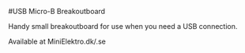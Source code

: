 #USB Micro-B Breakoutboard

Handy small breakoutboard for use when you need a USB connection.

Available at MiniElektro.dk/.se
